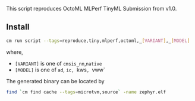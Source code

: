 This script reproduces OctoML MLPerf TinyML Submission from v1.0. 
## Install 
```bash
cm run script --tags=reproduce,tiny,mlperf,octoml,_[VARIANT],_[MODEL]
```
where,
* `[VARIANT]` is one of `cmsis_nn`,`native`
* `[MODEL]` is one of `ad`, `ic, `kws`, `vww`

The generated binary can be located by
```bash
find `cm find cache --tags=microtvm,source` -name zephyr.elf
```
